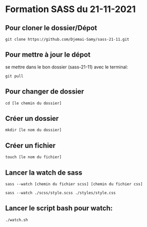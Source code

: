 # Formation SASS du 21-11-2021

## Pour cloner le dossier/Dépot

```git clone https://github.com/Djemai-Samy/sass-21-11.git```

## Pour mettre à jour le dépot

se mettre dans le bon dossier (sass-21-11) avec le terminal:

```git pull```

## Pour changer de dossier

```cd [le chemin du dossier]```

## Créer un dossier

```mkdir [le nom du dossier]```

## Créer un fichier

```touch [le nom du fichier]```

## Lancer la watch de sass

```sass --watch [chemin du fichier scss] [chemin du fichier css]```

```sass --watch ./scss/style.scss ./styles/style.css```

## Lancer le script bash pour watch:

```./watch.sh```
